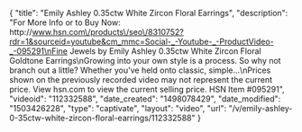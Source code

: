 {
    "title": "Emily   Ashley 0.35ctw White Zircon Floral Earrings",
    "description": "For More Info or to Buy Now: http:\/\/www.hsn.com\/products\/seo\/8310752?rdr=1&sourceid=youtube&cm_mmc=Social-_-Youtube-_-ProductVideo-_-095291\nFine Jewels by Emily   Ashley 0.35ctw White Zircon Floral Goldtone Earrings\nGrowing into your own style is a process. So why not branch out a little? Whether you've held onto classic, simple...\nPrices shown on the previously recorded video may not represent the current price.  View hsn.com to view the current selling price. HSN Item #095291",
    "videoid": "112332588",
    "date_created": "1498078429",
    "date_modified": "1503426228",
    "type": "captivate",
    "layout": "video",
    "url": "\/v\/emily-ashley-0-35ctw-white-zircon-floral-earrings\/112332588"
}
